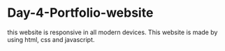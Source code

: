 # Day-4-Portfolio-website
this website is responsive in all modern devices. This website is made by using html, css and javascript.
